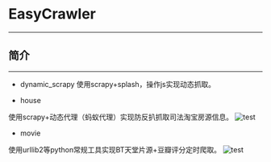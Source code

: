 # EasyCrawler
--------

## 简介
--------
- dynamic_scrapy
使用scrapy+splash，操作js实现动态抓取。

- house

使用scrapy+动态代理（蚂蚁代理）实现防反扒抓取司法淘宝房源信息。
![test](https://i.imgsafe.org/4babe875bb.jpg)

- movie

使用urllib2等python常规工具实现BT天堂片源+豆瓣评分定时爬取。
![test](https://i.imgsafe.org/4bb429517f.jpg)
